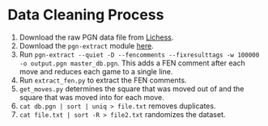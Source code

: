 # Data Cleaning Process
1. Download the raw PGN data file from <a href="https://database.lichess.org">Lichess</a>.
2. Download the `pgn-extract` module <a href="https://www.cs.kent.ac.uk/people/staff/djb/pgn-extract/">here</a>.
3. Run `pgn-extract --quiet -D --fencomments --fixresulttags -w 100000 -o output.pgn master_db.pgn`. This adds a FEN comment after each move and reduces each game to a single line. 
4. Run `extract_fen.py` to extract the FEN comments. 
5. `get_moves.py` determines the square that was moved out of and the square that was moved into for each move. 
6. `cat db.pgn | sort | uniq > file.txt` removes duplicates.
7. `cat file.txt | sort -R > file2.txt` randomizes the dataset.

